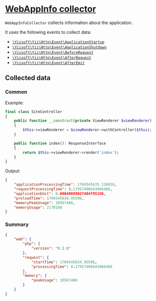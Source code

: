 # [WebAppInfo collector](./../../../../src/Collector/Web/WebAppInfoCollector.php)

`WebAppInfoCollector` collects information about the application.

It uses the following events to collect data: 
- [`\Yiisoft\Yii\Http\Event\ApplicationStartup`](https://github.com/yiisoft/yii-http/blob/master/src/Event/ApplicationStartup.php)
- [`\Yiisoft\Yii\Http\Event\ApplicationShutdown`](https://github.com/yiisoft/yii-http/blob/master/src/Event/ApplicationShutdown.php)
- [`\Yiisoft\Yii\Http\Event\BeforeRequest`](https://github.com/yiisoft/yii-http/blob/master/src/Event/BeforeRequest.php)
- [`\Yiisoft\Yii\Http\Event\AfterRequest`](https://github.com/yiisoft/yii-http/blob/master/src/Event/AfterRequest.php)
- [`\Yiisoft\Yii\Http\Event\AfterEmit`](https://github.com/yiisoft/yii-http/blob/master/src/Event/AfterEmit.php)

## Collected data

### Common

Example:

```php
final class SiteController
{
    public function __construct(private ViewRenderer $viewRenderer)
    {
        $this->viewRenderer = $viewRenderer->withController($this);
    }

    public function index(): ResponseInterface
    {
        return $this->viewRenderer->render('index');
    }
}
```

Output:

```json
{
    "applicationProcessingTime": 1704545635.136016,
    "requestProcessingTime": 0.17957496643066406,
    "applicationEmit": 0.00048089027404785156,
    "preloadTime": 1704545634.95596,
    "memoryPeakUsage": 10567480,
    "memoryUsage": 2170160
}
```

### Summary

```json
{
    "web": {
        "php": {
            "version": "8.2.8"
        },
        "request": {
            "startTime": 1704545634.95596,
            "processingTime": 0.17957496643066406
        },
        "memory": {
            "peakUsage": 10567480
        }
    }
}
```
